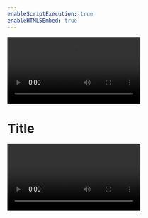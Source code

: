 ```yaml
---
enableScriptExecution: true
enableHTML5Embed: true
---
```


<video controls>
  <source src="videodemo.mp4" type="video/mp4">
  Your browser does not support the video tag.
</video>

# Title

<video controls :src="videodemo" title="Title"></video>
